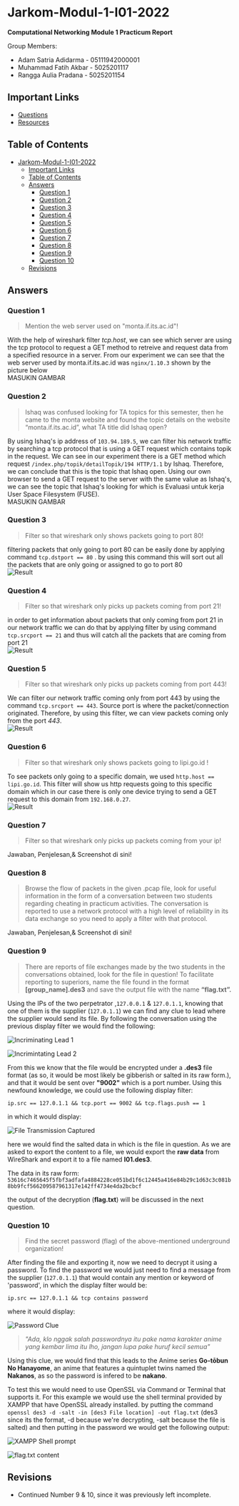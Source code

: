 # Jarkom-Modul-1-I01-2022

**Computational Networking Module 1 Practicum Report**

Group Members:

+ Adam Satria Adidarma - 05111942000001
+ Muhammad Fatih Akbar - 5025201117
+ Rangga Aulia Pradana - 5025201154


## Important Links

+ [Questions](https://docs.google.com/document/d/1e5fXdleV59vFthVeK0O5WfmuOYV6xi6WkpHsZEiBofE/edit?usp=sharing)
+ [Resources](https://drive.google.com/drive/folders/1mj1IKV1_NPWtz7AcIytw4DK8vC9fZ1Ox?usp=sharing)

## Table of Contents

- [Jarkom-Modul-1-I01-2022](#jarkom-modul-1-i01-2022)
  - [Important Links](#important-links)
  - [Table of Contents](#table-of-contents)
  - [Answers](#answers)
    - [Question 1](#question-1)
    - [Question 2](#question-2)
    - [Question 3](#question-3)
    - [Question 4](#question-4)
    - [Question 5](#question-5)
    - [Question 6](#question-6)
    - [Question 7](#question-7)
    - [Question 8](#question-8)
    - [Question 9](#question-9)
    - [Question 10](#question-10)
  - [Revisions](#revisions)


## Answers

### Question 1

> Mention the web server used on "monta.if.its.ac.id"!

With the help of wireshark filter _tcp.host_, we can see which server are using the tcp protocol to request a GET method to retreive and request data from a specified resource in a server. From our experiment we can see that the web server used by monta.if.its.ac.id was `nginx/1.10.3` shown by the picture below <br>
MASUKIN GAMBAR

### Question 2

> Ishaq was confused looking for TA topics for this semester, then he came to the monta website and found the topic details on the website “monta.if.its.ac.id”, what TA title did Ishaq open?

By using Ishaq's ip address of `103.94.189.5`, we can filter his network traffic by searching a tcp protocol that is using a GET request which contains topik in the request. We can see in our experiment there is a GET method which request `/index.php/topik/detailTopik/194 HTTP/1.1` by Ishaq. Therefore, we can conclude that this is the topic that Ishaq open. Using our own browser to send a GET request to the server with the same value as Ishaq's, we can see the topic that Ishaq's looking for which is Evaluasi untuk kerja User Space Filesystem (FUSE).<br>
MASUKIN GAMBAR

### Question 3

> Filter so that wireshark only shows packets going to port 80!

filtering packets that only going to port 80 can be easily done by applying command `tcp.dstport == 80` . by using this command this will sort out all the packets that are only going or assigned to go to port 80 <br>
![Result](Contents/no3.png)

### Question 4

> Filter so that wireshark only picks up packets coming from port 21!

in order to get information about packets that only coming from port 21 in our network traffic we can do that by applying filter by using command `tcp.srcport == 21` and thus will catch all the packets that are coming from port 21 <br>
![Result](Contents/no4.png)

### Question 5

> Filter so that wireshark only picks up packets coming from port 443!

We can filter our network traffic coming only from port 443 by using the command `tcp.srcport == 443`. Source port is where the packet/connection originated. Therefore, by using this filter, we can view packets coming only from the port _443_.<br>
![Result](Contents/no5.png)

### Question 6

> Filter so that wireshark only shows packets going to lipi.go.id !

To see packets only going to a specific domain, we used `http.host == lipi.go.id`. This filter will show us http requests going to this specific domain which in our case there is only one device trying to send a GET request to this domain from `192.168.0.27`.<br>
![Result](Contents/no6.png)

### Question 7

> Filter so that wireshark only picks up packets coming from your ip!

Jawaban, Penjelesan,& Screenshot di sini!
<!--- Buat files/screenshot bisa di taro di folder contents aja --->

### Question 8

> Browse the flow of packets in the given .pcap file, look for useful information in the form of a conversation between two students regarding cheating in practicum activities. The conversation is reported to use a network protocol with a high level of reliability in its data exchange so you need to apply a filter with that protocol.

Jawaban, Penjelesan,& Screenshot di sini!
<!--- Buat files/screenshot bisa di taro di folder contents aja --->

### Question 9

> There are reports of file exchanges made by the two students in the conversations obtained, look for the file in question! To facilitate reporting to superiors, name the file found in the format **[group_name].des3** and save the output file with the name **“flag.txt”.**

Using the IPs of the two perpetrator ,`127.0.0.1` & `127.0.1.1`, knowing that one of them is the supplier (`127.0.1.1`) we can find any clue to lead where the supplier would send its file. By following the conversation using the previous display filter we would find the following:

![Incriminating Lead 1](Contents/no9_1.png)

![Incrimintating Lead 2](Contents/no9_2.png)

From this we know that the file would be encrypted under a **.des3** file format (as so, it would be most likely be gibberish or salted in its raw form.), and that it would be sent over **"9002"** which is a port number. Using this newfound knowledge, we could use the following display filter:

`ip.src == 127.0.1.1 && tcp.port == 9002 && tcp.flags.push == 1`

in which it would display:

![File Transmission Captured](Contents/no9_3.png)

here we would find the salted data in which is the file in question. As we are asked to export the content to a file, we would export the **raw data** from WireShark and export it to a file named **I01.des3**.

The data in its raw form:<br>
`53616c7465645f5fbf3adfafa4884228ce051bd1f6c12445a416e84b29c1d63c3c081b8bb9fcf566209587961317e142ff4734e4da2bcbcf`

the output of the decryption (**flag.txt**) will be discussed in the next question.

### Question 10

> Find the secret password (flag) of the above-mentioned underground organization!

After finding the file and exporting it, now we need to decrypt it using a password. To find the password we would just need to find a message from the supplier (`127.0.1.1`) that would contain any mention or keyword of 'password', in which the display filter would be:

`ip.src == 127.0.1.1 && tcp contains password`

where it would display:

![Password Clue](Contents/no10_1.png)

>*"Ada, klo nggak salah passwordnya itu pake nama karakter anime yang kembar lima itu lho, jangan lupa pake huruf kecil semua"*

Using this clue, we would find that this leads to the Anime series **Go-tōbun No Hanayome**, an anime that features a quintuplet twins named the **Nakanos**, as so the password is infered to be **nakano**.

To test this we would need to use OpenSSL via Command or Terminal that supports it. For this example we would use the shell terminal provided by XAMPP that have OpenSSL already installed. by putting the command `openssl des3 -d -salt -in [des3 File location] -out flag.txt` (des3 since its the format, -d because we're decrypting, -salt because the file is salted) and then putting in the password we would get the following output:

![XAMPP Shell prompt](Contents/no10_2.png)

![flag.txt content](Contents/no10_3.png)



## Revisions

+ Continued Number 9 & 10, since it was previously left incomplete.
